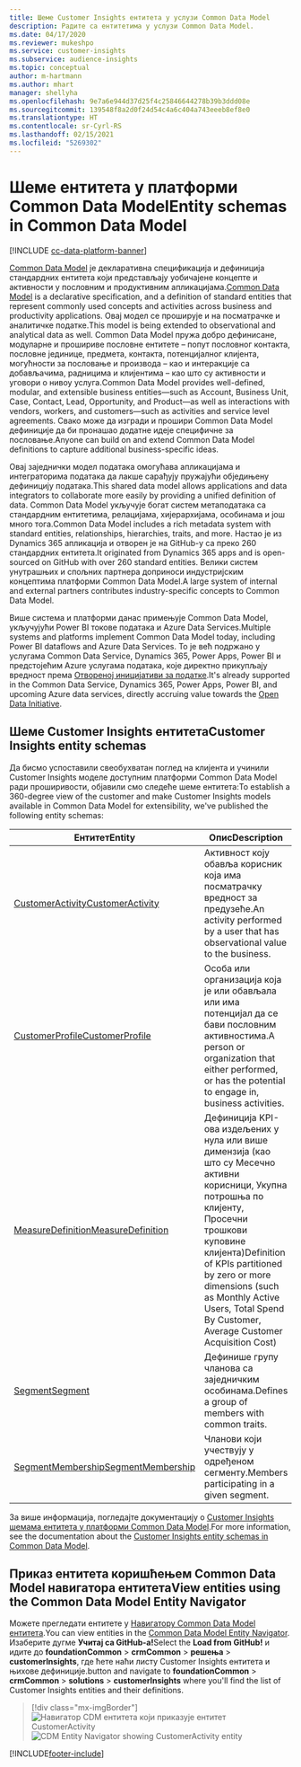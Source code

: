```yaml
---
title: Шеме Customer Insights ентитета у услузи Common Data Model
description: Радите са ентитетима у услузи Common Data Model.
ms.date: 04/17/2020
ms.reviewer: mukeshpo
ms.service: customer-insights
ms.subservice: audience-insights
ms.topic: conceptual
author: m-hartmann
ms.author: mhart
manager: shellyha
ms.openlocfilehash: 9e7a6e944d37d25f4c25846644278b39b3ddd08e
ms.sourcegitcommit: 139548f8a2d0f24d54c4a6c404a743eeeb8ef8e0
ms.translationtype: HT
ms.contentlocale: sr-Cyrl-RS
ms.lasthandoff: 02/15/2021
ms.locfileid: "5269302"
---
```

# <a name="entity-schemas-in-common-data-model"></a><span data-ttu-id="af21a-103">Шеме ентитета у платформи Common Data Model</span><span class="sxs-lookup"><span data-stu-id="af21a-103">Entity schemas in Common Data Model</span></span>

[!INCLUDE [cc-data-platform-banner](../includes/cc-data-platform-banner.md)]

<span data-ttu-id="af21a-104">[Common Data Model](https://docs.microsoft.com/common-data-model/) је декларативна спецификација и дефиниција стандардних ентитета који представљају уобичајене концепте и активности у пословним и продуктивним апликацијама.</span><span class="sxs-lookup"><span data-stu-id="af21a-104">[Common Data Model](https://docs.microsoft.com/common-data-model/) is a declarative specification, and a definition of standard entities that represent commonly used concepts and activities across business and productivity applications.</span></span> <span data-ttu-id="af21a-105">Овај модел се проширује и на посматрачке и аналитичке податке.</span><span class="sxs-lookup"><span data-stu-id="af21a-105">This model is being extended to observational and analytical data as well.</span></span> <span data-ttu-id="af21a-106">Common Data Model пружа добро дефинисане, модуларне и прошириве пословне ентитете – попут пословног контакта, пословне јединице, предмета, контакта, потенцијалног клијента, могућности за пословање и производа – као и интеракције са добављачима, радницима и клијентима – као што су активности и уговори о нивоу услуга.</span><span class="sxs-lookup"><span data-stu-id="af21a-106">Common Data Model provides well-defined, modular, and extensible business entities—such as Account, Business Unit, Case, Contact, Lead, Opportunity, and Product—as well as interactions with vendors, workers, and customers—such as activities and service level agreements.</span></span> <span data-ttu-id="af21a-107">Свако може да изгради и прошири Common Data Model дефиниције да би пронашао додатне идеје специфичне за пословање.</span><span class="sxs-lookup"><span data-stu-id="af21a-107">Anyone can build on and extend Common Data Model definitions to capture additional business-specific ideas.</span></span>

<span data-ttu-id="af21a-108">Овај заједнички модел података омогућава апликацијама и интеграторима података да лакше сарађују пружајући обједињену дефиницију података.</span><span class="sxs-lookup"><span data-stu-id="af21a-108">This shared data model allows applications and data integrators to collaborate more easily by providing a unified definition of data.</span></span> <span data-ttu-id="af21a-109">Common Data Model укључује богат систем метаподатака са стандардним ентитетима, релацијама, хијерархијама, особинама и још много тога.</span><span class="sxs-lookup"><span data-stu-id="af21a-109">Common Data Model includes a rich metadata system with standard entities, relationships, hierarchies, traits, and more.</span></span> <span data-ttu-id="af21a-110">Настао је из Dynamics 365 апликација и отворен је на GitHub-у са преко 260 стандардних ентитета.</span><span class="sxs-lookup"><span data-stu-id="af21a-110">It originated from Dynamics 365 apps and is open-sourced on GitHub with over 260 standard entities.</span></span> <span data-ttu-id="af21a-111">Велики систем унутрашњих и спољних партнера доприноси индустријским концептима платформи Common Data Model.</span><span class="sxs-lookup"><span data-stu-id="af21a-111">A large system of internal and external partners contributes industry-specific concepts to Common Data Model.</span></span>

<span data-ttu-id="af21a-112">Више система и платформи данас примењује Common Data Model, укључујући Power BI токове података и Azure Data Services.</span><span class="sxs-lookup"><span data-stu-id="af21a-112">Multiple systems and platforms implement Common Data Model today, including Power BI dataflows and Azure Data Services.</span></span> <span data-ttu-id="af21a-113">То је већ подржано у услугама Common Data Service, Dynamics 365, Power Apps, Power BI и предстојећим Azure услугама података, које директно прикупљају вредност према [Отвореној иницијативи за податке](https://www.microsoft.com/open-data-initiative).</span><span class="sxs-lookup"><span data-stu-id="af21a-113">It's already supported in the Common Data Service, Dynamics 365, Power Apps, Power BI, and upcoming Azure data services, directly accruing value towards the [Open Data Initiative](https://www.microsoft.com/open-data-initiative).</span></span>

## <a name="customer-insights-entity-schemas"></a><span data-ttu-id="af21a-114">Шеме Customer Insights ентитета</span><span class="sxs-lookup"><span data-stu-id="af21a-114">Customer Insights entity schemas</span></span>

<span data-ttu-id="af21a-115">Да бисмо успоставили свеобухватан поглед на клијента и учинили Customer Insights моделе доступним платформи Common Data Model ради проширивости, објавили смо следеће шеме ентитета:</span><span class="sxs-lookup"><span data-stu-id="af21a-115">To establish a 360-degree view of the customer and make Customer Insights models available in Common Data Model for extensibility, we've published the following entity schemas:</span></span>

| <span data-ttu-id="af21a-116">Ентитет</span><span class="sxs-lookup"><span data-stu-id="af21a-116">Entity</span></span> | <span data-ttu-id="af21a-117">Опис</span><span class="sxs-lookup"><span data-stu-id="af21a-117">Description</span></span> |
|---------|---------|
|[<span data-ttu-id="af21a-118">CustomerActivity</span><span class="sxs-lookup"><span data-stu-id="af21a-118">CustomerActivity</span></span>](https://docs.microsoft.com/common-data-model/schema/core/applicationcommon/foundationcommon/crmcommon/solutions/customerinsights/customeractivity) | <span data-ttu-id="af21a-119">Активност коју обавља корисник која има посматрачку вредност за предузеће.</span><span class="sxs-lookup"><span data-stu-id="af21a-119">An activity performed by a user that has observational value to the business.</span></span> |
|[<span data-ttu-id="af21a-120">CustomerProfile</span><span class="sxs-lookup"><span data-stu-id="af21a-120">CustomerProfile</span></span>](https://docs.microsoft.com/common-data-model/schema/core/applicationcommon/foundationcommon/crmcommon/solutions/customerinsights/customerprofile) | <span data-ttu-id="af21a-121">Особа или организација која је или обављала или има потенцијал да се бави пословним активностима.</span><span class="sxs-lookup"><span data-stu-id="af21a-121">A person or organization that either performed, or has the potential to engage in, business activities.</span></span> |
|[<span data-ttu-id="af21a-122">MeasureDefinition</span><span class="sxs-lookup"><span data-stu-id="af21a-122">MeasureDefinition</span></span>](https://docs.microsoft.com/common-data-model/schema/core/applicationcommon/foundationcommon/crmcommon/solutions/customerinsights/measuredefinition) | <span data-ttu-id="af21a-123">Дефиниција KPI-ова издељених у нула или више димензија (као што су Месечно активни корисници, Укупна потрошња по клијенту, Просечни трошкови куповине клијента)</span><span class="sxs-lookup"><span data-stu-id="af21a-123">Definition of KPIs partitioned by zero or more dimensions (such as Monthly Active Users, Total Spend By Customer, Average Customer Acquisition Cost)</span></span> |
|[<span data-ttu-id="af21a-124">Segment</span><span class="sxs-lookup"><span data-stu-id="af21a-124">Segment</span></span>](https://docs.microsoft.com/common-data-model/schema/core/applicationcommon/foundationcommon/crmcommon/solutions/customerinsights/segment) | <span data-ttu-id="af21a-125">Дефинише групу чланова са заједничким особинама.</span><span class="sxs-lookup"><span data-stu-id="af21a-125">Defines a group of members with common traits.</span></span> |
|[<span data-ttu-id="af21a-126">SegmentMembership</span><span class="sxs-lookup"><span data-stu-id="af21a-126">SegmentMembership</span></span>](https://docs.microsoft.com/common-data-model/schema/core/applicationcommon/foundationcommon/crmcommon/solutions/customerinsights/segmentmembership) | <span data-ttu-id="af21a-127">Чланови који учествују у одређеном сегменту.</span><span class="sxs-lookup"><span data-stu-id="af21a-127">Members participating in a given segment.</span></span> |

<span data-ttu-id="af21a-128">За више информација, погледајте документацију о [Customer Insights шемама ентитета у платформи Common Data Model](https://docs.microsoft.com/common-data-model/schema/core/applicationcommon/foundationcommon/crmcommon/solutions/customerinsights/overview).</span><span class="sxs-lookup"><span data-stu-id="af21a-128">For more information, see the documentation about the [Customer Insights entity schemas in Common Data Model](https://docs.microsoft.com/common-data-model/schema/core/applicationcommon/foundationcommon/crmcommon/solutions/customerinsights/overview).</span></span>

## <a name="view-entities-using-the-common-data-model-entity-navigator"></a><span data-ttu-id="af21a-129">Приказ ентитета коришћењем Common Data Model навигатора ентитета</span><span class="sxs-lookup"><span data-stu-id="af21a-129">View entities using the Common Data Model Entity Navigator</span></span>

<span data-ttu-id="af21a-130">Можете прегледати ентитете у [Навигатору Common Data Model ентитета](https://microsoft.github.io/CDM/).</span><span class="sxs-lookup"><span data-stu-id="af21a-130">You can view entities in the [Common Data Model Entity Navigator](https://microsoft.github.io/CDM/).</span></span> <span data-ttu-id="af21a-131">Изаберите дугме **Учитај са GitHub-а!**</span><span class="sxs-lookup"><span data-stu-id="af21a-131">Select the **Load from GitHub!**</span></span> <span data-ttu-id="af21a-132">и идите до **foundationCommon** > **crmCommon** > **решења** > **customerInsights**, где ћете наћи листу Customer Insights ентитета и њихове дефиниције.</span><span class="sxs-lookup"><span data-stu-id="af21a-132">button and navigate to **foundationCommon** > **crmCommon** > **solutions** > **customerInsights** where you'll find the list of Customer Insights entities and their definitions.</span></span>
> [!div class="mx-imgBorder"]
> <span data-ttu-id="af21a-133">![Навигатор CDM ентитета који приказује ентитет CustomerActivity](media/CDM-entity-navigator.png "Навигатор CDM ентитета који приказује ентитет CustomerActivity")</span><span class="sxs-lookup"><span data-stu-id="af21a-133">![CDM Entity Navigator showing CustomerActivity entity](media/CDM-entity-navigator.png "CDM Entity Navigator showing CustomerActivity entity")</span></span>


[!INCLUDE[footer-include](../includes/footer-banner.md)]